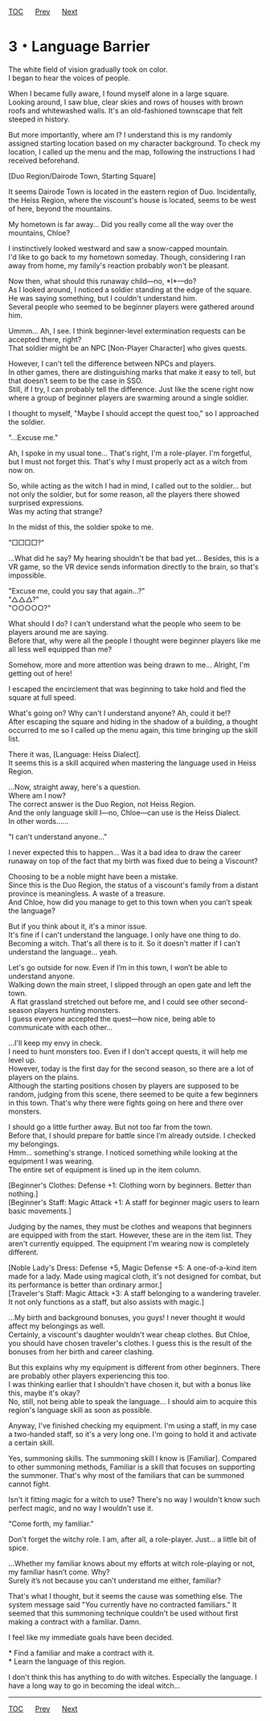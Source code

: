 [TOC](../readme.md)&nbsp;&nbsp;&nbsp;&nbsp;&nbsp;&nbsp;[Prev](Section0002.md)&nbsp;&nbsp;&nbsp;&nbsp;&nbsp;&nbsp;[Next](Section0004.md)



# 3・Language Barrier

The white field of vision gradually took on color.  
I began to hear the voices of people.  
  
When I became fully aware, I found myself alone in a large square.  
Looking around, I saw blue, clear skies and rows of houses with brown
roofs and whitewashed walls. It's an old-fashioned townscape that felt
steeped in history.  
  
But more importantly, where am I? I understand this is my randomly
assigned starting location based on my character background. To check my
location, I called up the menu and the map, following the instructions I
had received beforehand.  
  
\[Duo Region/Dairode Town, Starting Square\]  
  
It seems Dairode Town is located in the eastern region of Duo.
Incidentally, the Heiss Region, where the viscount's house is located,
seems to be west of here, beyond the mountains.  
  
My hometown is far away… Did you really come all the way over the
mountains, Chloe?  
  
I instinctively looked westward and saw a snow-capped mountain.  
I'd like to go back to my hometown someday. Though, considering I ran
away from home, my family's reaction probably won't be pleasant.  
  
Now then, what should this runaway child—no, \*I\*—do?  
As I looked around, I noticed a soldier standing at the edge of the
square. He was saying something, but I couldn't understand him.  
Several people who seemed to be beginner players were gathered around
him.  
  
Ummm... Ah, I see. I think beginner-level extermination requests can be
accepted there, right?  
That soldier might be an NPC \[Non-Player Character\] who gives
quests.  
  
However, I can't tell the difference between NPCs and players.  
In other games, there are distinguishing marks that make it easy to
tell, but that doesn’t seem to be the case in SSO.  
Still, if I try, I can probably tell the difference. Just like the scene
right now where a group of beginner players are swarming around a single
soldier.  
  
I thought to myself, "Maybe I should accept the quest too," so I
approached the soldier.  
  
"...Excuse me."  
  
Ah, I spoke in my usual tone… That's right, I'm a role-player. I'm
forgetful, but I must not forget this. That's why I must properly act as
a witch from now on.  
  
So, while acting as the witch I had in mind, I called out to the
soldier… but not only the soldier, but for some reason, all the players
there showed surprised expressions.  
Was my acting that strange?  
  
In the midst of this, the soldier spoke to me.  
  
"□□□□?"  
  
…What did he say? My hearing shouldn't be that bad yet… Besides, this is
a VR game, so the VR device sends information directly to the brain, so
that's impossible.  
  
"Excuse me, could you say that again…?"  
"△△△?"  
"○○○○○?"  
  
What should I do? I can't understand what the people who seem to be
players around me are saying.  
Before that, why were all the people I thought were beginner players
like me all less well equipped than me?  
  
Somehow, more and more attention was being drawn to me… Alright, I'm
getting out of here!  
  
I escaped the encirclement that was beginning to take hold and fled the
square at full speed.  
  
What's going on? Why can't I understand anyone? Ah, could it be!?  
After escaping the square and hiding in the shadow of a building, a
thought occurred to me so I called up the menu again, this time bringing
up the skill list.  
  
There it was, \[Language: Heiss Dialect\].  
It seems this is a skill acquired when mastering the language used in
Heiss Region.  
  
...Now, straight away, here's a question.  
Where am I now?  
The correct answer is the Duo Region, not Heiss Region.  
And the only language skill I—no, Chloe—can use is the Heiss Dialect.  
In other words……  
  
"I can't understand anyone…"  
  
I never expected this to happen… Was it a bad idea to draw the career
runaway on top of the fact that my birth was fixed due to being a
Viscount?  
  
Choosing to be a noble might have been a mistake.  
Since this is the Duo Region, the status of a viscount's family from a
distant province is meaningless. A waste of a treasure.  
And Chloe, how did you manage to get to this town when you can’t speak
the language?  
  
But if you think about it, it's a minor issue.  
It's fine if I can't understand the language. I only have one thing to
do.  
Becoming a witch. That's all there is to it. So it doesn't matter if I
can't understand the language… yeah.  
  
Let's go outside for now. Even if I’m in this town, I won’t be able to
understand anyone.  
Walking down the main street, I slipped through an open gate and left
the town.  
 A flat grassland stretched out before me, and I could see other
second-season players hunting monsters.  
I guess everyone accepted the quest—how nice, being able to communicate
with each other…  
  
…I'll keep my envy in check.  
I need to hunt monsters too. Even if I don't accept quests, it will help
me level up.  
However, today is the first day for the second season, so there are a
lot of players on the plains.  
Although the starting positions chosen by players are supposed to be
random, judging from this scene, there seemed to be quite a few
beginners in this town. That's why there were fights going on here and
there over monsters.  
  
I should go a little further away. But not too far from the town.  
Before that, I should prepare for battle since I’m already outside. I
checked my belongings.  
Hmm... something's strange. I noticed something while looking at the
equipment I was wearing.  
The entire set of equipment is lined up in the item column.  
  
\[Beginner's Clothes: Defense +1: Clothing worn by beginners. Better
than nothing.\]  
\[Beginner's Staff: Magic Attack +1: A staff for beginner magic users to
learn basic movements.\]  
  
Judging by the names, they must be clothes and weapons that beginners
are equipped with from the start. However, these are in the item list.
They aren't currently equipped. The equipment I'm wearing now is
completely different.  
  
\[Noble Lady's Dress: Defense +5, Magic Defense +5: A one-of-a-kind item
made for a lady. Made using magical cloth, it's not designed for combat,
but its performance is better than ordinary armor.\]  
\[Traveler's Staff: Magic Attack +3: A staff belonging to a wandering
traveler. It not only functions as a staff, but also assists with
magic.\]  
  
…My birth and background bonuses, you guys! I never thought it would
affect my belongings as well.  
Certainly, a viscount's daughter wouldn't wear cheap clothes. But Chloe,
you should have chosen traveler's clothes. I guess this is the result of
the bonuses from her birth and career clashing.  
  
But this explains why my equipment is different from other beginners.
There are probably other players experiencing this too.  
I was thinking earlier that I shouldn't have chosen it, but with a bonus
like this, maybe it's okay?  
No, still, not being able to speak the language… I should aim to acquire
this region's language skill as soon as possible.  
  
Anyway, I've finished checking my equipment. I'm using a staff, in my
case a two-handed staff, so it's a very long one. I'm going to hold it
and activate a certain skill.  
  
Yes, summoning skills. The summoning skill I know is \[Familiar\].
Compared to other summoning methods, Familiar is a skill that focuses on
supporting the summoner. That's why most of the familiars that can be
summoned cannot fight.  
  
Isn't it fitting magic for a witch to use? There's no way I wouldn't
know such perfect magic, and no way I wouldn't use it.  
  
"Come forth, my familiar."  
  
Don't forget the witchy role. I am, after all, a role-player. Just… a
little bit of spice.  
  
…Whether my familiar knows about my efforts at witch role-playing or
not, my familiar hasn’t come. Why?  
Surely it’s not because you can't understand me either, familiar?  
  
That's what I thought, but it seems the cause was something else. The
system message said "You currently have no contracted familiars." It
seemed that this summoning technique couldn't be used without first
making a contract with a familiar. Damn.  
  
I feel like my immediate goals have been decided.  
  
\* Find a familiar and make a contract with it.  
\* Learn the language of this region.  
  
I don't think this has anything to do with witches. Especially the
language. I have a long way to go in becoming the ideal witch...  
  
  
  


---
[TOC](../readme.md)&nbsp;&nbsp;&nbsp;&nbsp;&nbsp;&nbsp;[Prev](Section0002.md)&nbsp;&nbsp;&nbsp;&nbsp;&nbsp;&nbsp;[Next](Section0004.md)

